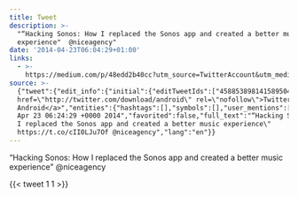 ```yaml
---
title: Tweet
description: >-
  "“Hacking Sonos: How I replaced the Sonos app and created a better music
  experience"  @niceagency"
date: '2014-04-23T06:04:29+01:00'
links:
  - >-
    https://medium.com/p/48edd2b40cc?utm_source=TwitterAccount&utm_medium=Twitter&utm_campaign=TwitterAccount
source: >-
  {"tweet":{"edit_info":{"initial":{"editTweetIds":["458853898141589504"],"editableUntil":"2014-04-23T07:24:29.067Z","editsRemaining":"5","isEditEligible":true}},"retweeted":false,"source":"<a
  href=\"http://twitter.com/download/android\" rel=\"nofollow\">Twitter for
  Android</a>","entities":{"hashtags":[],"symbols":[],"user_mentions":[],"urls":[{"url":"https://t.co/cII0LJu7Of","expanded_url":"https://medium.com/p/48edd2b40cc?utm_source=TwitterAccount&utm_medium=Twitter&utm_campaign=TwitterAccount","display_url":"medium.com/p/48edd2b40cc?…","indices":["84","107"]}]},"display_text_range":["0","119"],"favorite_count":"1","id_str":"458853898141589504","truncated":false,"retweet_count":"1","id":"458853898141589504","possibly_sensitive":false,"created_at":"Wed
  Apr 23 06:24:29 +0000 2014","favorited":false,"full_text":"“Hacking Sonos: How
  I replaced the Sonos app and created a better music experience\"
  https://t.co/cII0LJu7Of @niceagency","lang":"en"}}
---
```

“Hacking Sonos: How I replaced the Sonos app and created a better music experience"  @niceagency
    
{{< tweet 1 1 >}}
    
